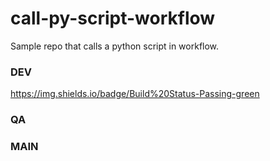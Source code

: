 # call-py-script-workflow

Sample repo that calls a python script in workflow.

### DEV

https://img.shields.io/badge/Build%20Status-Passing-green

### QA

### MAIN

